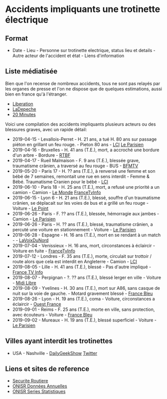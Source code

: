 # Accidents impliquants une trotinette électrique

## Format
 - Date - Lieu - Personne sur trotinette electrique, status lieu et details - Autre acteur de l'accident et état - Liens d'information

## Liste médiatisée

Bien que l'on recense de nombreux accidents, tous ne sont pas relayés par les organes de presse et l'on ne dispose que
de quelques estimations, aussi bien en france qu'à l'étranger.
- [Liberation](https://www.liberation.fr/checknews/2019/05/28/connait-on-le-nombre-de-blesses-a-cause-des-trottinettes-electriques_1729847)
- [LaDepeche](https://www.ladepeche.fr/2019/02/07/trottinettes-electriques-des-morts-et-des-centaines-de-blesses-aux-etats-unis,8000400.php)
- [20 Minutes](https://www.20minutes.fr/paris/2462007-20190228-video-dents-cassees-traumas-thoraciques-aveugles-renverses-trottinettes-electriques-causent-accidents-paris)

Voici une compilation des accidents impliquants plusieurs acteurs ou des blessures graves, avec un rapide détail:

 - 2019-04-15 - Levallois-Perret - H. 21 ans, a tué H. 80 ans sur passage piéton en grillant un feu rouge. - Pieton 80 ans - [LCI](https://www.lci.fr/police/fait-divers-levallois-perret-hauts-de-seine-l-octogenaire-renverse-par-une-trottinette-electrique-est-mort-2118488.html) [Le Parisien](http://www.leparisien.fr/hauts-de-seine-92/levallois-perret-le-chauffard-en-trottinette-sera-juge-pour-homicide-involontaire-26-04-2019-8060979.php)
 - 2019-04-16 - Bruxelles - H. 41 ans (T.E.), mort, a accroché une bordure d'un arbre - Bordure - [RTBF](https://www.rtbf.be/info/belgique/detail_premier-accident-mortel-a-bruxelles-en-trottinette-electrique?id=10219664)
 - 2019-04-17 - Rueil Malmaison - F. 9 ans (T.E.), blessée grave, traumatisme crânien, a traversé au feu rouge - BUS - [BFMTV](https://www.bfmtv.com/police-justice/une-fillette-en-trottinette-gravement-blessee-apres-avoir-ete-percutee-par-un-bus-a-rueil-malmaison-1675284.html)
 - 2019-05-20 - Paris 17 - H. ?? ans (T.E.), à renversé une femme et son bébé de 7 semaines, remontait une rue en sens interdit - Femme & Bébé. Traumatisme Cranien pour le bébé - [LCI](https://www.lci.fr/police/paris-une-femme-et-son-bebe-renverses-par-une-trottinette-2121943.html)
 - 2019-06-10 - Paris 18 - H. 25 ans (T.E.), mort, a refusé une priorité a un camion - Camion - [Le Monde](https://www.lemonde.fr/societe/article/2019/06/11/premier-accident-mortel-impliquant-une-trottinette-electrique-a-paris_5474703_3224.html) [FranceTvInfo](https://www.francetvinfo.fr/sante/soigner/trottinette-electrique-un-mort-a-paris_3484633.html)
 - 2019-06-15 - Lyon 6 - H. 21 ans (T.E.), blessé, souffre d'un traumatisme crânien, se déplacait sur les voies de bus et a grillé un feu rouge - Voiture - [Le Point](https://www.lepoint.fr/faits-divers/lyon-un-blesse-grave-dans-un-accident-de-trottinette-electrique-17-06-2019-2319306_2627.php)
 - 2019-06-26 - Paris - F. ?? ans (T.E.), blessée, hémorragie aux jambes - Camion - [Le Parisien](http://www.leparisien.fr/paris-75/paris-encore-deux-accidents-graves-en-trottinette-27-06-2019-8104356.php)
 - 2019-06-26 - Paris - H. ?? ans (T.E.), blessé, traumatisme crânien, a percuté une voiture en stationnement - Voiture - [Le Parisien](http://www.leparisien.fr/paris-75/paris-encore-deux-accidents-graves-en-trottinette-27-06-2019-8104356.php)
 - 2019-06-28 - Espagne - H. 16 ans (T.E.), mort en se rendant à un match - - [LaVoixDuNord](https://www.lavoixdunord.fr/606100/article/2019-06-28/un-jeune-footballeur-de-lambersart-decede-suite-un-accident-de-trottinette)
 - 2019-07-04 - Venissieux - H. 16 ans, mort, circonstances à éclaircir - Voiture en fuite - [FranceTvInfo](https://www.francetvinfo.fr/faits-divers/rhone-un-jeune-homme-circulant-en-trottinette-electrique-meurt-apres-avoir-ete-percute-par-une-voiture_3524203.html)
 - 2019-07-12 - Londres - F. 35 ans (T.E.), morte, circulait sur trottoir / route alors que cela est interdit en Angleterre - Camion - [LCI](https://www.lci.fr/people/une-youtubeuse-britannique-de-35-ans-meurt-dans-un-accident-de-trottinette-electrique-a-londres-2127036.html)
 - 2019-08-05 - Lille - H. 41 ans (T.E.), blessé - Pas d'autre impliqué - [France TV Info](https://france3-regions.francetvinfo.fr/hauts-de-france/nord-0/lille-metropole/lomme-homme-entre-vie-mort-apres-chute-trottinette-electrique-1707860.html)
 - 2019-08-07 - Perpignan - ?. ?? ans (T.E.), blessé lerger en ville - Voiture - [Midi Libre](https://www.midilibre.fr/2019/08/07/perpignan-collision-entre-une-voiture-et-une-trottinette-electrique-un-blesse-leger,8351189.php)
 - 2019-08-09 - Yvelines - H. 30 ans (T.E.), mort sur A86, sans casque de nuit sur la voie de gauche. - Motard gravement blessé - [France Bleu](https://www.francebleu.fr/infos/faits-divers-justice/un-conducteur-de-trottinette-electrique-meurt-percute-par-une-moto-sur-l-autoroute-a86-1565446871)
 - 2019-08-26 - Lyon - H. 19 ans (T.E.), coma - Voiture, circonstances a éclaircir - [Ouest France](https://www.ouest-france.fr/auvergne-rhone-alpes/lyon-69000/grave-accident-de-trottinette-electrique-lyon-la-police-lance-un-appel-temoins-6494678)
 - 2019-09-01 - Reims - F. 25 ans (T.E.), morte en ville, sans protection, avec écouteurs - Voiture - [France Bleu](https://www.francebleu.fr/infos/faits-divers-justice/accident-de-trottinette-a-reims-la-jeune-fille-est-decedee-1567422805)
 - 2019-09-02 - Mureaux - H. 19 ans (T.E.), blessé superficiel - Voiture - [Le Parisien](http://www.leparisien.fr/yvelines-78/yvelines-il-percute-une-trottinette-et-prend-la-fuite-02-09-2019-8143788.php)


## Villes ayant interdit les trotinettes

- USA - Nashville - [DailyGeekShow](https://dailygeekshow.com/nashville-interdiction-trottinettes/) [Twitter](https://twitter.com/MayorBriley/status/1142111554021859328)

## Liens et sites de reference

 - [Securite Routiere](https://www.securite-routiere.gouv.fr/la-securite-routiere-en-chiffres-lobservatoire-national-interministeriel)
 - [ONISR Données Annuelles](https://www.onisr.securite-routiere.interieur.gouv.fr/contenus/outils-statistiques/recueil-de-donnees-annuelles)
 - [ONISR Series Statistiques](https://www.onisr.securite-routiere.interieur.gouv.fr/contenus/outils-statistiques/series-statistiques)
